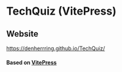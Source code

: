 # TechQuiz (VitePress)

## Website

https://denherrring.github.io/TechQuiz/

#### Based on [VitePress](https://vitepress.dev/)
